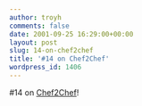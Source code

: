 ```yaml
---
author: troyh
comments: false
date: 2001-09-25 16:29:00+00:00
layout: post
slug: 14-on-chef2chef
title: '#14 on Chef2Chef'
wordpress_id: 1406
---
```


#14 on [Chef2Chef](http://chef2chef.net/rank/inter.shtml)!
